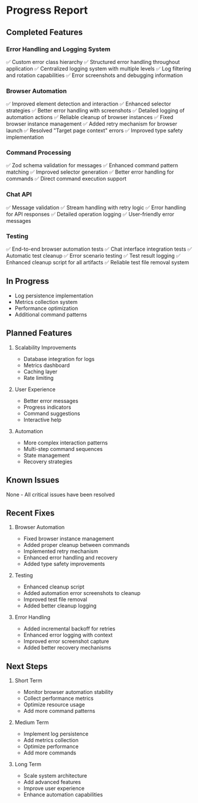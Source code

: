 # Progress Report

## Completed Features

### Error Handling and Logging System
✅ Custom error class hierarchy
✅ Structured error handling throughout application
✅ Centralized logging system with multiple levels
✅ Log filtering and rotation capabilities
✅ Error screenshots and debugging information

### Browser Automation
✅ Improved element detection and interaction
✅ Enhanced selector strategies
✅ Better error handling with screenshots
✅ Detailed logging of automation actions
✅ Reliable cleanup of browser instances
✅ Fixed browser instance management
✅ Added retry mechanism for browser launch
✅ Resolved "Target page context" errors
✅ Improved type safety implementation

### Command Processing
✅ Zod schema validation for messages
✅ Enhanced command pattern matching
✅ Improved selector generation
✅ Better error handling for commands
✅ Direct command execution support

### Chat API
✅ Message validation
✅ Stream handling with retry logic
✅ Error handling for API responses
✅ Detailed operation logging
✅ User-friendly error messages

### Testing
✅ End-to-end browser automation tests
✅ Chat interface integration tests
✅ Automatic test cleanup
✅ Error scenario testing
✅ Test result logging
✅ Enhanced cleanup script for all artifacts
✅ Reliable test file removal system

## In Progress
- Log persistence implementation
- Metrics collection system
- Performance optimization
- Additional command patterns

## Planned Features
1. Scalability Improvements
   - Database integration for logs
   - Metrics dashboard
   - Caching layer
   - Rate limiting

2. User Experience
   - Better error messages
   - Progress indicators
   - Command suggestions
   - Interactive help

3. Automation
   - More complex interaction patterns
   - Multi-step command sequences
   - State management
   - Recovery strategies

## Known Issues
None - All critical issues have been resolved

## Recent Fixes
1. Browser Automation
   - Fixed browser instance management
   - Added proper cleanup between commands
   - Implemented retry mechanism
   - Enhanced error handling and recovery
   - Added type safety improvements

2. Testing
   - Enhanced cleanup script
   - Added automation error screenshots to cleanup
   - Improved test file removal
   - Added better cleanup logging

3. Error Handling
   - Added incremental backoff for retries
   - Enhanced error logging with context
   - Improved error screenshot capture
   - Added better recovery mechanisms

## Next Steps
1. Short Term
   - Monitor browser automation stability
   - Collect performance metrics
   - Optimize resource usage
   - Add more command patterns

2. Medium Term
   - Implement log persistence
   - Add metrics collection
   - Optimize performance
   - Add more commands

3. Long Term
   - Scale system architecture
   - Add advanced features
   - Improve user experience
   - Enhance automation capabilities
